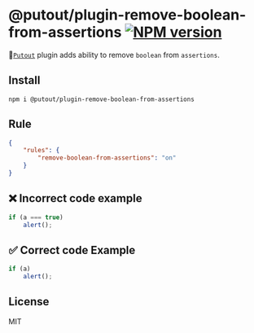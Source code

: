 # @putout/plugin-remove-boolean-from-assertions [![NPM version][NPMIMGURL]][NPMURL]

[NPMIMGURL]: https://img.shields.io/npm/v/@putout/plugin-remove-boolean-from-assertions.svg?style=flat&longCache=true
[NPMURL]: https://npmjs.org/package/@putout/plugin-remove-boolean-from-assertions "npm"

🐊[`Putout`](https://github.com/coderaiser/putout) plugin adds ability to remove `boolean` from `assertions`.

## Install

```
npm i @putout/plugin-remove-boolean-from-assertions
```

## Rule

```json
{
    "rules": {
        "remove-boolean-from-assertions": "on"
    }
}
```

## ❌ Incorrect code example

```js
if (a === true)
    alert();
```

## ✅ Correct code Example

```js
if (a)
    alert();
```

## License

MIT
